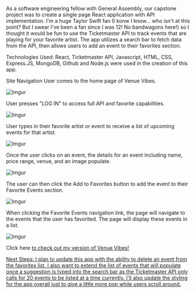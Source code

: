 As a software engineering fellow with General Assembly, our capstone project was to create a single page React application with API implementation. I'm a huge Taylor Swift fan (I konw I know... who isn't at this point? But I swear I've been a fan since I was 12! No bandwagons here!) so I thought it would be fun to use the Ticketmaster API to track events that are playing for your favorite artist. The app utilizes a search bar to fetch data from the API, then allows users to add an event to their favorites section. 

Technologies Used:
React, Ticketmaster API, Javascript, HTML, CSS, Express.JS, MongoDB, Github and Node.js were used in the creation of this app.

Site Navigation
User comes to the home page of Venue Vibes.

![Imgur](https://i.imgur.com/MovrR4J.png)

User presses "LOG IN" to access full API and favorite capabilities.

![Imgur](https://i.imgur.com/4pnZDMj.jpg)

User types in their favorite artist or event to receive a list of upcoming events for that artist.

![Imgur](https://i.imgur.com/94QjD4W.png)

Once the user clicks on an event, the details for an event including name, price range, venue, and an image populate.

![Imgur](https://i.imgur.com/3N4d26O.png)

The user can then click the Add to Favorites button to add the event to their Favorite Events section.

![Imgur](https://i.imgur.com/3N4d26O.png)

When clicking the Favorite Events navigation link, the page will navigate to the events that the user has favorited. The page will display these events in a list.

![Imgur](https://i.imgur.com/GhMhyQV.jpg)

Click here <a href="https://venue-vibes-f97a8766e764.herokuapp.com"/> to check out my version of Venue Vibes!

Next Steps:
I plan to update this app with the ability to delete an event from the favorites list. I also want to extend the list of events that will populate once a suggestion is typed into the search bar as the Ticketmaster API only calls for 20 events to be listed at a time currently. I'll also update the styling for the app overall just to give a little more pop while users scroll around.